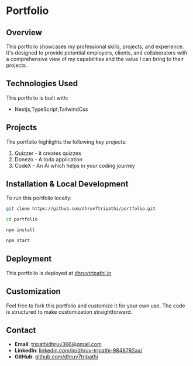 # Portfolio

## Overview

This portfolio showcases my professional skills, projects, and experience. It's designed to provide potential employers, clients, and collaborators with a comprehensive view of my capabilities and the value I can bring to their projects.

## Technologies Used

This portfolio is built with:

- Nextjs,TypeScript,TailwindCss

## Projects

The portfolio highlights the following key projects:

1. Quizzer - it creates quizzes
2. Donezo - A todo application
3. CodeX - An Ai which helps in your coding journey

## Installation & Local Development

To run this portfolio locally:

```bash
git clone https://github.com/dhruv7tripathi/portfolio.git

cd portfolio

npm install

npm start
```

## Deployment

This portfolio is deployed at [dhruvtripathi.in](https://dhruvtriapthi.in)

## Customization

Feel free to fork this portfolio and customize it for your own use. The code is structured to make customization straightforward.

## Contact

- **Email**: [tripathidhruv366@gmail.com](mailto:tripathidhruv366@gmail.com)
- **LinkedIn**: [linkedin.com/in/dhruv-tripathi-9848792aa/](https://www.linkedin.com/in/dhruv-tripathi-9848792aa/)
- **GitHub**: [github.com/dhruv7tripathi](https://github.com/dhruv7tripathi)
